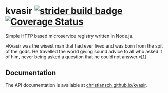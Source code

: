 # kvasir [![strider build badge](http://ci.andinfinity.de/ChristianSch/kvasir/badge?branch=master)](http://ci.andinfinity.de/christiansch/kvasir/) [![Coverage Status](https://coveralls.io/repos/github/ChristianSch/kvasir/badge.svg?branch=master)](https://coveralls.io/github/ChristianSch/kvasir?branch=master)
Simple HTTP based microservice registry written in Node.js.

»Kvasir was the wisest man that had ever lived and was born from the spit of the gods. He travelled the world giving sound advice to all who asked it of him, never being asked a question that he could not answer.«[[1]](http://www.world-myth.com/norse/the-mead-of-inspiration)

## Documentation
The API documentation is available at
[christiansch.github.io/kvasir](https://christiansch.github.io/kvasir/).
